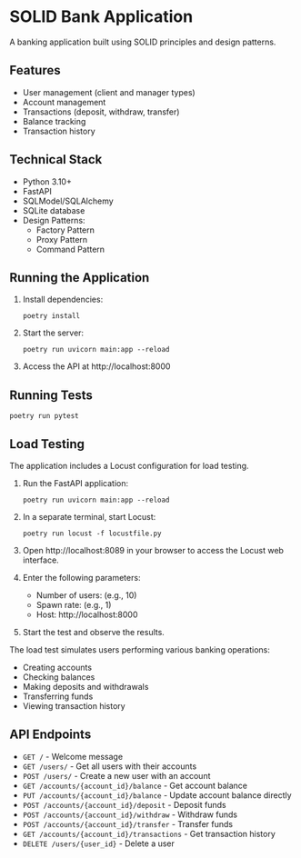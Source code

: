# SOLID Bank Application

A banking application built using SOLID principles and design patterns.

## Features

- User management (client and manager types)
- Account management
- Transactions (deposit, withdraw, transfer)
- Balance tracking
- Transaction history

## Technical Stack

- Python 3.10+
- FastAPI
- SQLModel/SQLAlchemy
- SQLite database
- Design Patterns:
  - Factory Pattern
  - Proxy Pattern
  - Command Pattern

## Running the Application

1. Install dependencies:
   ```
   poetry install
   ```

2. Start the server:
   ```
   poetry run uvicorn main:app --reload
   ```

3. Access the API at http://localhost:8000

## Running Tests

```
poetry run pytest
```

## Load Testing

The application includes a Locust configuration for load testing.

1. Run the FastAPI application:
   ```
   poetry run uvicorn main:app --reload
   ```

2. In a separate terminal, start Locust:
   ```
   poetry run locust -f locustfile.py
   ```

3. Open http://localhost:8089 in your browser to access the Locust web interface.

4. Enter the following parameters:
   - Number of users: (e.g., 10)
   - Spawn rate: (e.g., 1)
   - Host: http://localhost:8000

5. Start the test and observe the results.

The load test simulates users performing various banking operations:
- Creating accounts
- Checking balances
- Making deposits and withdrawals
- Transferring funds
- Viewing transaction history

## API Endpoints

- `GET /` - Welcome message
- `GET /users/` - Get all users with their accounts
- `POST /users/` - Create a new user with an account
- `GET /accounts/{account_id}/balance` - Get account balance
- `PUT /accounts/{account_id}/balance` - Update account balance directly
- `POST /accounts/{account_id}/deposit` - Deposit funds
- `POST /accounts/{account_id}/withdraw` - Withdraw funds
- `POST /accounts/{account_id}/transfer` - Transfer funds
- `GET /accounts/{account_id}/transactions` - Get transaction history
- `DELETE /users/{user_id}` - Delete a user
